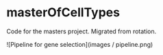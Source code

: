 masterOfCellTypes
=================

Code for the masters project. Migrated from rotation.

![Pipeline for gene selection](images / pipeline.png)
